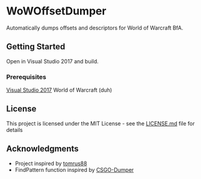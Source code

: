 # WoWOffsetDumper

Automatically dumps offsets and descriptors for World of Warcraft BfA.

## Getting Started

Open in Visual Studio 2017 and build.

### Prerequisites

[Visual Studio 2017](https://visualstudio.microsoft.com/downloads/)
World of Warcraft (duh)

## License

This project is licensed under the MIT License - see the [LICENSE.md](LICENSE.md) file for details

## Acknowledgments

* Project inspired by [tomrus88](https://github.com/tomrus88/WowMoPObjMgrTest/blob/master/WowMoPObjMgrTest/DescriptorsDumper.cs)
* FindPattern function inspired by [CSGO-Dumper](https://github.com/Y3t1y3t/CSGO-Dumper/blob/master/Dumper/src/Remote/Remote.cpp)